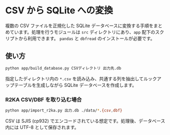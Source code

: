 # CSV から SQLite への変換

複数の CSV ファイルを正規化した SQLite データベースに変換する手順をまとめています。処理を行うモジュールは `src` ディレクトリにあり、`app` 配下のスクリプトから利用できます。
`pandas` と `dbfread` のインストールが必要です。

## 使い方

```bash
python app/build_database.py CSVディレクトリ 出力先.db
```

指定したディレクトリ内の `*.csv` を読み込み、共通する列を抽出してルックアップテーブルを生成しながら SQLite データベースを作成します。

### R2KA CSV/DBF を取り込む場合

```bash
python app/import_r2ka.py 出力.db ./data/*.{csv,dbf}
```

CSV は SJIS (cp932) でエンコードされている想定です。処理後、データベース内には UTF-8 として保存されます。
